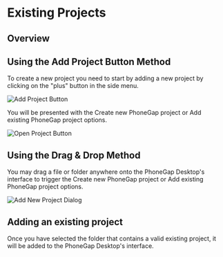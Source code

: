 # Existing Projects

## Overview

## Using the Add Project Button Method

To create a new project you need to start by adding a new project by clicking on the "plus" button in the side menu.

![Add Project Button](https://raw.github.com/phonegap/phonegap-app-desktop/master/docs-assets/create/docs-plus-button.png)

You will be presented with the Create new PhoneGap project or Add existing PhoneGap project options.

![Open Project Button](https://raw.github.com/phonegap/phonegap-app-desktop/master/docs-assets/open/docs-open-existing.png)

## Using the Drag & Drop Method

You may drag a file or folder anywhere onto the PhoneGap Desktop's interface to trigger the Create new PhoneGap project or Add existing PhoneGap project options. 

![Add New Project Dialog](https://raw.github.com/phonegap/phonegap-app-desktop/master/docs-assets/open/docs-open-existing.png)

## Adding an existing project

Once you have selected the folder that contains a valid existing project, it will be added to the PhoneGap Desktop's interface.